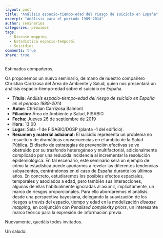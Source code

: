```yaml
---
layout: post
title: "Análisis espacio-tiempo-edad del riesgo de suicidio en España"
excerpt: "Análisis para el periodo 1989-2014"
author: seminarios
categories: proximos
tags:
  - Disease mapping
  - Estadística espacio-temporal
  - Suicidios
comments: true
share: true
---
```


Estimados compañeros,

Os proponemos un nuevo seminario, de mano de nuestro compañero Christian Carrizosa del Área de Ambiente y Salud, quien nos presentará un análisis espacio-tiempo-edad sobre el suicidio en España.

- **Título:** _Análisis espacio-tiempo-edad del riesgo de suicidio en España en el periodo 1989-2014_
- **Autor:** Christian Carrizosa Balmont
- **Filiación:** Área de Ambiente y Salud, FISABIO.
- **Fecha:** Jueves 26 de septiembre de 2019
- **Hora:** 13:00
- **Lugar:** Sala -1 de FISABIO/DGSP (planta -1 del edificio).
- **Resumen y material adicional:** El suicidio representa un problema no resuelto y de dramáticas consecuencias en el ámbito de la Salud Pública. El diseño de estrategias de prevención efectivas se ve obstruido por su trasfondo heterogéneo y multifactorial, adicionalmente complicado por una reducida incidencia al incrementar la resolución epidemiológica. En tal escenario, este seminario será un ejemplo de cómo la estadística puede ayudarnos a revelar las diferentes tendencias subyacentes, centrándonos en el caso de España durante los últimos años. En concreto, estudiaremos los posibles efectos espaciales, temporales y asociados a edad, pero también sus interacciones, algunas de ellas habitualmente ignoradas al asumir, implícitamente, un marco de riesgos proporcionales. Para ello abordaremos el análisis desde una perspectiva bayesiana, delegando la suavización de los riesgos a través del espacio, tiempo y edad en la modelización *disease mapping*, en conjunción con *Penalised complexity priors*, un interesante marco teórico para la expresión de información previa.

Nuevamente, quedáis todos invitados.

Un saludo.
